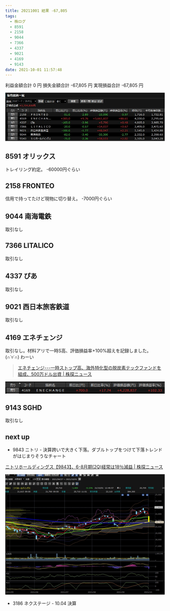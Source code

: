 ```yaml
---
title: 20211001 結果 -67,805
tags:
  - 株ログ
  - 8591
  - 2158
  - 9044
  - 7366
  - 4337
  - 9021
  - 4169
  - 9143
date: 2021-10-01 11:57:48
---
```


利益金額合計 0 円
損失金額合計 -67,805 円
実現損益合計 -67,805 円

![i](/kab/img/20211001000.jpg)

## 8591 オリックス

トレイリング約定。 -60000円ぐらい

## 2158 FRONTEO

信用で持ってたけど現物に切り替え。 -7000円ぐらい

## 9044 南海電鉄

取引なし

## 7366 LITALICO

取引なし

## 4337 ぴあ

取引なし

## 9021 西日本旅客鉄道

取引なし

## 4169 エネチェンジ

取引なし。材料アリで一時S高、評価損益率+100%超えを記録しました。(∩˙▿˙∩) わーい

> [エネチェンジ---一時ストップ高、海外特化型の脱炭素テックファンドを組成、500万ドル出資 | 株探ニュース](https://kabutan.jp/stock/news?code=4169&b=n202110010370)

![i](/kab/img/20211001001.png)

## 9143 SGHD

取引なし

## next up

- 9843 ニトリ - 決算跨いで大きく下落。ダブルトップをつけて下落トレンドがはじまりそうなチャート

[ニトリホールディングス【9843】、6-8月期(2Q)経常は18％減益 | 株探ニュース](https://kabutan.jp/stock/news?code=9843&b=k202109300017)

![i](/kab/img/20211001002.jpg)

- 3186 ネクステージ - 10.04 決算
